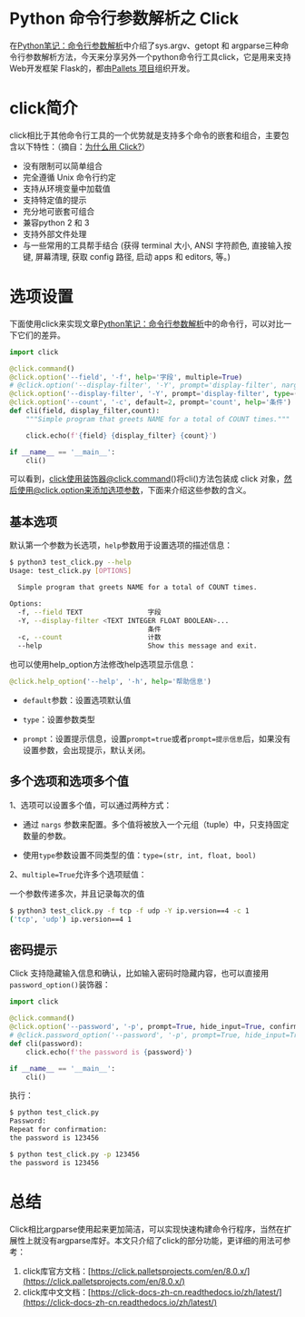 # Python 命令行参数解析之 Click
在[Python笔记：命令行参数解析](https://blog.csdn.net/u010698107/article/details/116346563)中介绍了sys.argv、getopt 和 argparse三种命令行参数解析方法，今天来分享另外一个python命令行工具click，它是用来支持 Web开发框架 Flask的，都由[Pallets 项目](https://palletsprojects.com/)组织开发。

<!--more-->

# click简介
click相比于其他命令行工具的一个优势就是支持多个命令的嵌套和组合，主要包含以下特性：（摘自：[为什么用 Click?](https://click-docs-zh-cn.readthedocs.io/zh/latest/why.html)）
- 没有限制可以简单组合
- 完全遵循 Unix 命令行约定
- 支持从环境变量中加载值
- 支持特定值的提示
- 充分地可嵌套可组合
- 兼容python 2 和 3
- 支持外部文件处理
- 与一些常用的工具帮手结合 (获得 terminal 大小, ANSI 字符颜色, 直接输入按键, 屏幕清理, 获取 config 路径, 启动 apps 和 editors, 等。)



# 选项设置

下面使用click来实现文章[Python笔记：命令行参数解析](https://blog.csdn.net/u010698107/article/details/116346563)中的命令行，可以对比一下它们的差异。

```python
import click

@click.command()
@click.option('--field', '-f', help='字段', multiple=True)
# @click.option('--display-filter', '-Y', prompt='display-filter', nargs=2, help='条件')
@click.option('--display-filter', '-Y', prompt='display-filter', type=(str, int, float, bool), help='条件')
@click.option('--count', '-c', default=2, prompt='count', help='条件')
def cli(field, display_filter,count):
    """Simple program that greets NAME for a total of COUNT times."""

    click.echo(f'{field} {display_filter} {count}')

if __name__ == '__main__':
    cli()
```

可以看到，click使用装饰器@click.command()将cli()方法包装成 click 对象，然后使用@click.option来添加选项参数，下面来介绍这些参数的含义。

## 基本选项

默认第一个参数为长选项，`help`参数用于设置选项的描述信息：

```sh
$ python3 test_click.py --help
Usage: test_click.py [OPTIONS]

  Simple program that greets NAME for a total of COUNT times.

Options:
  -f, --field TEXT                字段
  -Y, --display-filter <TEXT INTEGER FLOAT BOOLEAN>...
                                  条件
  -c, --count                     计数
  --help                          Show this message and exit.
```

也可以使用help_option方法修改help选项显示信息：

```python
@click.help_option('--help', '-h', help='帮助信息')
```

- `default`参数：设置选项默认值
- `type`：设置参数类型

- `prompt`：设置提示信息，设置`prompt=true`或者`prompt=提示信息`后，如果没有设置参数，会出现提示，默认关闭。



## 多个选项和选项多个值

1、选项可以设置多个值，可以通过两种方式：

- 通过 `nargs` 参数来配置。多个值将被放入一个元组（tuple）中，只支持固定数量的参数。

- 使用`type`参数设置不同类型的值：`type=(str, int, float, bool)`

2、`multiple=True`允许多个选项赋值：

一个参数传递多次，并且记录每次的值

```sh
$ python3 test_click.py -f tcp -f udp -Y ip.version==4 -c 1 
('tcp', 'udp') ip.version==4 1
```

## 密码提示

Click 支持隐藏输入信息和确认，比如输入密码时隐藏内容，也可以直接用 `password_option()`装饰器：

```python
import click

@click.command()
@click.option('--password', '-p', prompt=True, hide_input=True, confirmation_prompt=True)
# @click.password_option('--password', '-p', prompt=True, hide_input=True, confirmation_prompt=True)
def cli(password):
    click.echo(f'the password is {password}')    

if __name__ == '__main__':
    cli()
```
执行：
```sh
$ python test_click.py
Password:
Repeat for confirmation:
the password is 123456

$ python test_click.py -p 123456
the password is 123456

```

# 总结

Click相比argparse使用起来更加简洁，可以实现快速构建命令行程序，当然在扩展性上就没有argparse库好。本文只介绍了click的部分功能，更详细的用法可参考：

1. click库官方文档：[https://click.palletsprojects.com/en/8.0.x/](https://click.palletsprojects.com/en/8.0.x/)
2. click库中文文档：[https://click-docs-zh-cn.readthedocs.io/zh/latest/](https://click-docs-zh-cn.readthedocs.io/zh/latest/)





